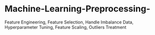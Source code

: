 # Machine-Learning-Preprocessing-
Feature Engineering, Feature Selection, Handle Imbalance Data, Hyperparameter Tuning, Feature Scaling, Outliers Treatment
